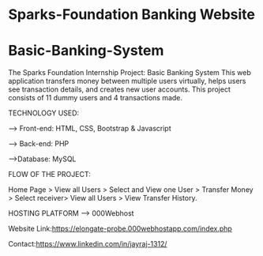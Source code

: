 # Sparks-Foundation Banking Website
# Basic-Banking-System

The Sparks Foundation Internship Project: Basic Banking System
This web application transfers money between multiple users virtually, helps users see transaction details, and creates new user accounts.
This project consists of 11 dummy users and 4 transactions made.

TECHNOLOGY USED:

--> Front-end: HTML, CSS, Bootstrap & Javascript

--> Back-end: PHP 

-->Database: MySQL

FLOW OF THE PROJECT:

Home Page > View all Users > Select and View one User > Transfer Money > Select receiver> View all Users > View Transfer History.


HOSTING PLATFORM 
--> 000Webhost

Website Link:https://elongate-probe.000webhostapp.com/index.php



Contact:https://www.linkedin.com/in/jayraj-1312/
